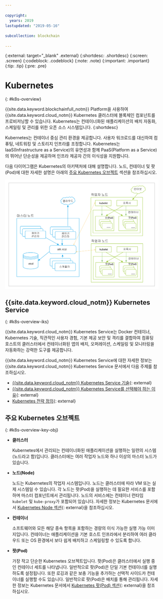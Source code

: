 ```yaml
---

copyright:
  years: 2019
lastupdated: "2019-05-16"

subcollection: blockchain

---
```


{:external: target="_blank" .external}
{:shortdesc: .shortdesc}
{:screen: .screen}
{:codeblock: .codeblock}
{:note: .note}
{:important: .important}
{:tip: .tip}
{:pre: .pre}

# Kubernetes
{: #k8s-overview}

{{site.data.keyword.blockchainfull_notm}} Platform을 사용하여 {{site.data.keyword.cloud_notm}} Kubernetes 클러스터에 블록체인 컴포넌트를 프로비저닝할 수 있습니다. Kubernetes는 컨테이너화된 애플리케이션의 배치 자동화, 스케일링 및 관리를 위한 오픈 소스 시스템입니다.
{:shortdesc}

Kubernetes는 컨테이너 중심 관리 환경을 제공합니다. 사용자 워크로드를 대신하여 컴퓨팅, 네트워킹 및 스토리지 인프라를 조정합니다. Kubernetes는 IaaS(Infrastructure as a Service)의 유연성과 함께 PaaS(Platform as a Service)의 뛰어난 단순성을 제공하며 인프라 제공자 간의 이식성을 지원합니다.

다음 다이어그램은 Kubernetes의 아키텍처에 대해 설명합니다. 노드, 컨테이너 및 팟(Pod)에 대한 자세한 설명은 아래의 [주요 Kubernetes 오브젝트](#k8s-overview-key-obj) 섹션을 참조하십시오.

![Kubernetes 아키텍처 다이어그램](../images/k8s-archi-diagram.svg "{{site.data.keyword.cloud_notm}} Kubernetes Service 아키텍처")


## {{site.data.keyword.cloud_notm}} Kubernetes Service
{: #k8s-overview-iks}

{{site.data.keyword.cloud_notm}} Kubernetes Service는 Docker 컨테이너, Kubernetes 기술, 직관적인 사용자 경험, 기본 제공 보안 및 격리를 결합하여 컴퓨팅 호스트의 클러스터에서 컨테이너화된 앱의 배치, 오퍼레이션, 스케일링 및 모니터링을 자동화하는 강력한 도구를 제공합니다.

{{site.data.keyword.cloud_notm}} Kubernetes Service에 대한 자세한 정보는 {{site.data.keyword.cloud_notm}} Kubernetes Service 문서에서 다음 주제를 참조하십시오.
- [{{site.data.keyword.cloud_notm}} Kubernetes Service 기술](/docs/containers/cs_tech.html#ibm-cloud-kubernetes-service-technology){: external}
- [{{site.data.keyword.cloud_notm}} Kubernetes Service를 선택해야 하는 이유](/docs/containers?topic=containers-cs_ov#cs_ov){: external}
- [Kubernetes 전략 정의](/docs/containers?topic=containers-strategy#strategy){: external}


## 주요 Kubernetes 오브젝트
{: #k8s-overview-key-obj}

- **클러스터**

  Kubernetes에서 관리되는 컨테이너화된 애플리케이션을 실행하는 일련의 시스템(노드라고 함)입니다. 클러스터에는 여러 작업자 노드와 하나 이상의 마스터 노드가 있습니다.

- **노드(Node)**

  노드는 Kubernetes의 작업자 시스템입니다. 노드는 클러스터에 따라 VM 또는 실제 시스템일 수 있습니다. 각 노드는 팟(Pod)을 실행하는 데 필요한 서비스를 포함하며 마스터 컴포넌트에서 관리됩니다. 노드의 서비스에는 컨테이너 런타임 `kubelet` 및 `kube-proxy`가 포함되어 있습니다. 자세한 정보는 Kubernetes 문서에서 [Kubernetes Node 섹션](https://kubernetes.io/docs/concepts/architecture/nodes/){: external}을 참조하십시오. 

- **컨테이너**

  소프트웨어와 모든 해당 종속 항목을 포함하는 경량의 이식 가능한 실행 가능 이미지입니다. 컨테이너는 애플리케이션을 기본 호스트 인프라에서 분리하여 여러 클라우드 또는 OS 환경에서 보다 쉽게 배치하고 스케일링할 수 있도록 합니다.

- **팟(Pod)**

  가장 작고 단순한 Kubernetes 오브젝트입니다. 팟(Pod)은 클러스터에서 실행 중인 컨테이너 세트를 나타냅니다. 일반적으로 팟(Pod)은 단일 기본 컨테이너를 실행하도록 설정됩니다. 또한 로깅과 같은 보충 기능을 추가하는 선택적 사이드카 컨테이너를 실행할 수도 있습니다. 일반적으로 팟(Pod)은 배치를 통해 관리됩니다. 자세한 정보는 Kubernetes 문서에서 [Kubernetes 팟(Pod) 섹션](https://kubernetes.io/docs/concepts/workloads/pods/pod/){: external}을 참조하십시오. 
